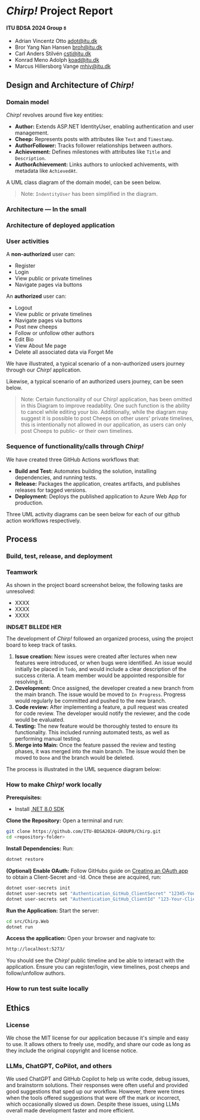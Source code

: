 # _Chirp!_ Project Report
#### ITU BDSA 2024 Group `8`
- Adrian Vincentz Otto <adot@itu.dk>
- Bror Yang Nan Hansen <broh@itu.dk>
- Carl Anders Stilvén <csti@itu.dk>
- Konrad Meno Adolph <koad@itu.dk>
- Marcus Hillersborg Vange <mhiv@itu.dk>

## Design and Architecture of _Chirp!_
### Domain model
_Chirp!_ revolves around five key entities:
- **Author:** Extends ASP.NET IdentityUser, enabling authentication and user management.
- **Cheep:** Represents posts with attributes like `Text` and `Timestamp`.
- **AuthorFollower:** Tracks follower relationships between authors.
- **Achievement:** Defines milestones with attributes like `Title` and `Description`.
- **AuthorAchievement:** Links authors to unlocked achivements, with metadata like `AchievedAt`.

A UML class diagram of the domain model, can be seen below.



> Note: `IndentityUser` has been simplified in the diagram.

### Architecture — In the small

### Architecture of deployed application

### User activities
A **non-authorized** user can:
- Register
- Login
- View public or private timelines
- Navigate pages via buttons

An **authorized** user can:
- Logout
- View public or private timelines
- Navigate pages via buttons
- Post new cheeps
- Follow or unfollow other authors
- Edit Bio
- View About Me page
- Delete all associated data via Forget Me

We have illustrated, a typical scenario of a non-authorized users journey through our _Chirp!_ application.



Likewise, a typical scenario of an authorized users journey, can be seen below.



> Note: Certain functionality of our Chirp! application, has been omitted in this Diagram to improve readablity. One such function is the ability to cancel while editing your bio. Additionally, while the diagram may suggest it is possible to post Cheeps on other users' private timelines, this is intentionally not allowed in our application, as users can only post Cheeps to public- or their own timelines.

### Sequence of functionality/calls through _Chirp!_
We have created three GitHub Actions workflows that:

- **Build and Test:** Automates building the solution, installing dependencies, and running tests.
- **Release:** Packages the application, creates artifacts, and publishes releases for tagged versions.
- **Deployment:** Deploys the published application to Azure Web App for production.

Three UML activity diagrams can be seen below for each of our github action workflows respectively.


## Process
### Build, test, release, and deployment

### Teamwork
As shown in the project board screenshot below, the following tasks are unresolved:
- XXXX
- XXXX
- XXXX

**INDSÆT BILLEDE HER**

The development of _Chirp!_ followed an organized process, using the project board to keep track of tasks.
1. **Issue creation:** New issues were created after lectures when new features were introduced, or when bugs were identified. An issue would initially be placed in `Todo`, and would include a clear description of the success criteria. A team member would be appointed responsible for resolving it.
2. **Development:** Once assigned, the developer created a new branch from the main branch. The issue would be moved to `In Progress`. Progress would regularly be committed and pushed to the new branch.
3. **Code review:** After implementing a feature, a pull request was created for code review. The developer would notify the reviewer, and the code would be evaluated.
4. **Testing:** The new feature would be thoroughly tested to ensure its functionality. This included running automated tests, as well as performing manual testing.
5. **Merge into Main:** Once the feature passed the review and testing phases, it was merged into the main branch. The issue would then be moved to `Done` and the branch would be deleted.

The process is illustrated in the UML sequence diagram below:




### How to make _Chirp!_ work locally
**Prerequisites:**
- Install [.NET 8.0 SDK](https://dotnet.microsoft.com/en-us/download/dotnet/8.0)

**Clone the Repository:**
Open a terminal and run:
```sh
git clone https://github.com/ITU-BDSA2024-GROUP8/Chirp.git
cd <repository-folder>
```

**Install Dependencies:**
Run:
```sh
dotnet restore
```

**(Optional) Enable OAuth:**
Follow GitHubs guide on [Creating an OAuth app](https://docs.github.com/en/apps/oauth-apps/building-oauth-apps/creating-an-oauth-app) to obtain a Client-Secret and -Id. Once these are acquired, run:

```sh
dotnet user-secrets init
dotnet user-secrets set "Authentication_GitHub_ClientSecret" "12345-Your-ClientSecret-12345"
dotnet user-secrets set "Authentication_GitHub_ClientId" "123-Your-ClientId-123"
```

**Run the Application:**
Start the server:
```sh
cd src/Chirp.Web
dotnet run
```

**Access the application:**
Open your browser and nagivate to:
```sh
http://localhost:5273/
```

You should see the _Chirp!_ public timeline and be able to interact with the application.
Ensure you can register/login, view timelines, post cheeps and follow/unfollow authors.

### How to run test suite locally


## Ethics
### License
We chose the MIT license for our application because it's simple and easy to use. It allows others to freely use, modify, and share our code as long as they include the original copyright and license notice.

### LLMs, ChatGPT, CoPilot, and others
We used ChatGPT and GitHub Copilot to help us write code, debug issues, and brainstorm solutions. Their responses were often useful and provided good suggestions that sped up our workflow. However, there were times when the tools offered suggestions that were off the mark or incorrect, which occasionally slowed us down. Despite these issues, using LLMs overall made development faster and more efficient.